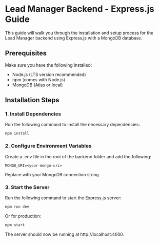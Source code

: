 # Lead Manager Backend - Express.js Guide

This guide will walk you through the installation and setup process for the Lead Manager backend using Express.js with a MongoDB database.

## Prerequisites

Make sure you have the following installed:

- Node.js (LTS version recommended)
- npm (comes with Node.js)
- MongoDB (Atlas or local)

## Installation Steps

### 1. Install Dependencies

Run the following command to install the necessary dependencies:

```bash
npm install
```

### 2. Configure Environment Variables
Create a .env file in the root of the backend folder and add the following:

```env
MONGO_URI=<your-mongo-uri>
```
Replace <your-mongo-uri> with your MongoDB connection string.

### 3. Start the Server
Run the following command to start the Express.js server:

```bash
npm run dev
```
Or for production:

```bash
npm start
```
The server should now be running at http://localhost:4000.
